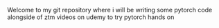Welcome to my git repository where i will be writing some pytorch code alongside of ztm videos on udemy to try pytorch hands on
